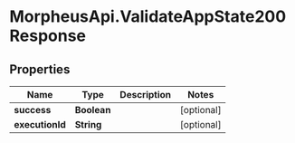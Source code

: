 # MorpheusApi.ValidateAppState200Response

## Properties

Name | Type | Description | Notes
------------ | ------------- | ------------- | -------------
**success** | **Boolean** |  | [optional] 
**executionId** | **String** |  | [optional] 


